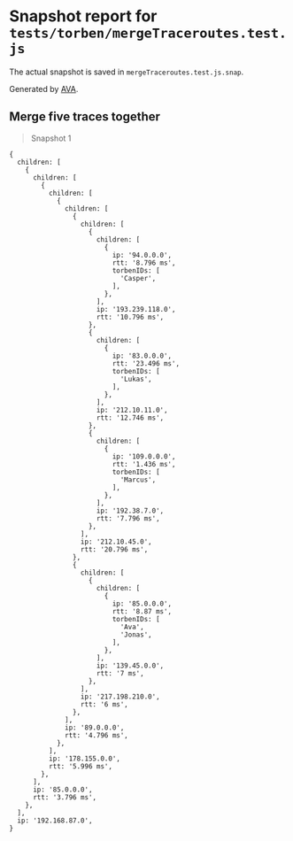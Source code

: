 # Snapshot report for `tests/torben/mergeTraceroutes.test.js`

The actual snapshot is saved in `mergeTraceroutes.test.js.snap`.

Generated by [AVA](https://avajs.dev).

## Merge five traces together

> Snapshot 1

    {
      children: [
        {
          children: [
            {
              children: [
                {
                  children: [
                    {
                      children: [
                        {
                          children: [
                            {
                              ip: '94.0.0.0',
                              rtt: '8.796 ms',
                              torbenIDs: [
                                'Casper',
                              ],
                            },
                          ],
                          ip: '193.239.118.0',
                          rtt: '10.796 ms',
                        },
                        {
                          children: [
                            {
                              ip: '83.0.0.0',
                              rtt: '23.496 ms',
                              torbenIDs: [
                                'Lukas',
                              ],
                            },
                          ],
                          ip: '212.10.11.0',
                          rtt: '12.746 ms',
                        },
                        {
                          children: [
                            {
                              ip: '109.0.0.0',
                              rtt: '1.436 ms',
                              torbenIDs: [
                                'Marcus',
                              ],
                            },
                          ],
                          ip: '192.38.7.0',
                          rtt: '7.796 ms',
                        },
                      ],
                      ip: '212.10.45.0',
                      rtt: '20.796 ms',
                    },
                    {
                      children: [
                        {
                          children: [
                            {
                              ip: '85.0.0.0',
                              rtt: '8.87 ms',
                              torbenIDs: [
                                'Ava',
                                'Jonas',
                              ],
                            },
                          ],
                          ip: '139.45.0.0',
                          rtt: '7 ms',
                        },
                      ],
                      ip: '217.198.210.0',
                      rtt: '6 ms',
                    },
                  ],
                  ip: '89.0.0.0',
                  rtt: '4.796 ms',
                },
              ],
              ip: '178.155.0.0',
              rtt: '5.996 ms',
            },
          ],
          ip: '85.0.0.0',
          rtt: '3.796 ms',
        },
      ],
      ip: '192.168.87.0',
    }
